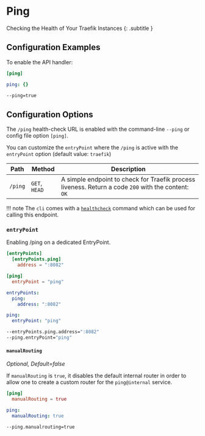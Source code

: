 # Ping

Checking the Health of Your Traefik Instances
{: .subtitle }

## Configuration Examples

To enable the API handler:

```toml tab="File (TOML)"
[ping]
```

```yaml tab="File (YAML)"
ping: {}
```

```bash tab="CLI"
--ping=true
```

## Configuration Options

The `/ping` health-check URL is enabled with the command-line `--ping` or config file option `[ping]`.

You can customize the `entryPoint` where the `/ping` is active with the `entryPoint` option (default value: `traefik`)

| Path    | Method        | Description                                                                                         |
|---------|---------------|-----------------------------------------------------------------------------------------------------|
| `/ping` | `GET`, `HEAD` | A simple endpoint to check for Traefik process liveness. Return a code `200` with the content: `OK` |

!!! note
    The `cli` comes with a [`healthcheck`](./cli.md#healthcheck) command which can be used for calling this endpoint.

### `entryPoint`

Enabling /ping on a dedicated EntryPoint.

```toml tab="File (TOML)"
[entryPoints]
  [entryPoints.ping]
    address = ":8082"

[ping]
  entryPoint = "ping"
```

```yaml tab="File (YAML)"
entryPoints:
  ping:
    address: ":8082"

ping:
  entryPoint: "ping"
```

```bash tab="CLI"
--entryPoints.ping.address=":8082"
--ping.entryPoint="ping"
```

#### `manualRouting`

_Optional, Default=false_

If `manualRouting` is `true`, it disables the default internal router in order to allow one to create a custom router for the `ping@internal` service.

```toml tab="File (TOML)"
[ping]
  manualRouting = true
```

```yaml tab="File (YAML)"
ping:
  manualRouting: true
```

```bash tab="CLI"
--ping.manualrouting=true
```
